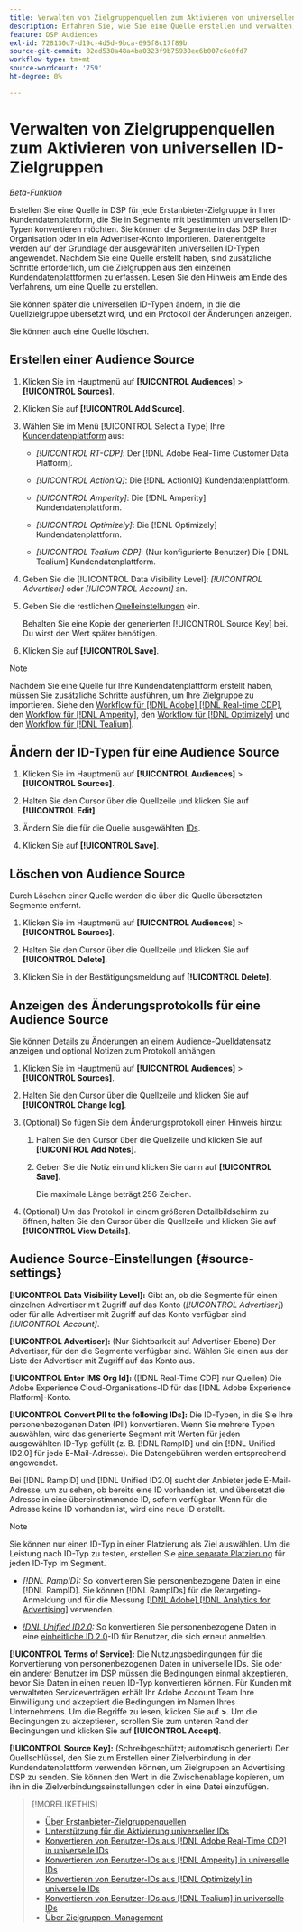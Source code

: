 ```yaml
---
title: Verwalten von Zielgruppenquellen zum Aktivieren von universellen ID-Zielgruppen
description: Erfahren Sie, wie Sie eine Quelle erstellen und verwalten, um Zielgruppen aus Ihrer Kundendatenplattform zu importieren und in Segmente mit universellen IDs zu konvertieren.
feature: DSP Audiences
exl-id: 728130d7-d19c-4d5d-9bca-695f8c17f89b
source-git-commit: 02ed538a48a4ba0323f9b75938ee6b007c6e0fd7
workflow-type: tm+mt
source-wordcount: '759'
ht-degree: 0%

---
```


# Verwalten von Zielgruppenquellen zum Aktivieren von universellen ID-Zielgruppen

*Beta-Funktion*

Erstellen Sie eine Quelle in DSP für jede Erstanbieter-Zielgruppe in Ihrer Kundendatenplattform, die Sie in Segmente mit bestimmten universellen ID-Typen konvertieren möchten. Sie können die Segmente in das DSP Ihrer Organisation oder in ein Advertiser-Konto importieren. Datenentgelte werden auf der Grundlage der ausgewählten universellen ID-Typen angewendet. Nachdem Sie eine Quelle erstellt haben, sind zusätzliche Schritte erforderlich, um die Zielgruppen aus den einzelnen Kundendatenplattformen zu erfassen. Lesen Sie den Hinweis am Ende des Verfahrens, um eine Quelle zu erstellen.

Sie können später die universellen ID-Typen ändern, in die die Quellzielgruppe übersetzt wird, und ein Protokoll der Änderungen anzeigen.

Sie können auch eine Quelle löschen.

## Erstellen einer Audience Source

<!-- Not sure about this

You can create one source for each combination of universal ID partner and data visibility level.

-->

1. Klicken Sie im Hauptmenü auf **[!UICONTROL Audiences]** > **[!UICONTROL Sources]**.

1. Klicken Sie auf **[!UICONTROL Add Source]**.

1. Wählen Sie im Menü [!UICONTROL Select a Type] Ihre [Kundendatenplattform](source-about.md) aus:

   * *[!UICONTROL RT-CDP]*: Der [!DNL Adobe Real-Time Customer Data Platform].

   * *[!UICONTROL ActionIQ]*: Die [!DNL ActionIQ] Kundendatenplattform.

   * *[!UICONTROL Amperity]*: Die [!DNL Amperity] Kundendatenplattform.

   * *[!UICONTROL Optimizely]*: Die [!DNL Optimizely] Kundendatenplattform.

   * *[!UICONTROL Tealium CDP]*: (Nur konfigurierte Benutzer) Die [!DNL Tealium] Kundendatenplattform.

1. Geben Sie die [!UICONTROL Data Visibility Level]: *[!UICONTROL Advertiser]* oder *[!UICONTROL Account]* an.

1. Geben Sie die restlichen [Quelleinstellungen](#source-settings) ein.

   Behalten Sie eine Kopie der generierten [!UICONTROL Source Key] bei. Du wirst den Wert später benötigen.

1. Klicken Sie auf **[!UICONTROL Save]**.

>[!NOTE]
>
>Nachdem Sie eine Quelle für Ihre Kundendatenplattform erstellt haben, müssen Sie zusätzliche Schritte ausführen, um Ihre Zielgruppe zu importieren. Siehe den [Workflow für  [!DNL Adobe] [!DNL Real-time CDP]](source-adobe-rtcdp.md), <!-- the [workflow for [!DNL ActionIQ]](source-actioniq.md), --> den [Workflow für  [!DNL Amperity]](source-amperity.md), den [Workflow für  [!DNL Optimizely]](source-optimizely.md) und den [Workflow für  [!DNL Tealium]](source-tealium.md).

## Ändern der ID-Typen für eine Audience Source

<!-- Clarify this:
All changes to universal IDs translated from the source are applied after you save the the source record. For example, if a new ID is added, any hashed email addresses shared before making the changes aren't converted. Similarly, if an ID is removed, we don't delete any historical data from the segments shared through the source.

OR 

All changes to universal IDs translated from the source are applied after you save the the source record. For example, if you add a new ID type, then we convert hashed email addresses shared before making the changes to the new ID type. Similarly, if you remove an ID type, then we delete any historical IDs of that type from the segments shared through the source.

-->

1. Klicken Sie im Hauptmenü auf **[!UICONTROL Audiences]** > **[!UICONTROL Sources]**.

1. Halten Sie den Cursor über die Quellzeile und klicken Sie auf **[!UICONTROL Edit]**.

1. Ändern Sie die für die Quelle ausgewählten [IDs](#source-settings).

1. Klicken Sie auf **[!UICONTROL Save]**.

## Löschen von Audience Source

Durch Löschen einer Quelle werden die über die Quelle übersetzten Segmente entfernt.<!-- Will performance data for the segment still be available in any types of reports?  If yes, which? -->

1. Klicken Sie im Hauptmenü auf **[!UICONTROL Audiences]** > **[!UICONTROL Sources]**.

1. Halten Sie den Cursor über die Quellzeile und klicken Sie auf **[!UICONTROL Delete]**.

1. Klicken Sie in der Bestätigungsmeldung auf **[!UICONTROL Delete]**.

## Anzeigen des Änderungsprotokolls für eine Audience Source

Sie können Details zu Änderungen an einem Audience-Quelldatensatz anzeigen und optional Notizen zum Protokoll anhängen.

1. Klicken Sie im Hauptmenü auf **[!UICONTROL Audiences]** > **[!UICONTROL Sources]**.

1. Halten Sie den Cursor über die Quellzeile und klicken Sie auf **[!UICONTROL Change log]**.

1. (Optional) So fügen Sie dem Änderungsprotokoll einen Hinweis hinzu:

   1. Halten Sie den Cursor über die Quellzeile und klicken Sie auf **[!UICONTROL Add Notes]**.

   1. Geben Sie die Notiz ein und klicken Sie dann auf **[!UICONTROL Save]**.

      Die maximale Länge beträgt 256 Zeichen.

1. (Optional) Um das Protokoll in einem größeren Detailbildschirm zu öffnen, halten Sie den Cursor über die Quellzeile und klicken Sie auf **[!UICONTROL View Details]**.

## Audience Source-Einstellungen {#source-settings}

**[!UICONTROL Data Visibility Level]:** Gibt an, ob die Segmente für einen einzelnen Advertiser mit Zugriff auf das Konto (*[!UICONTROL Advertiser]*) oder für alle Advertiser mit Zugriff auf das Konto verfügbar sind *[!UICONTROL Account]*.

**[!UICONTROL Advertiser]:** (Nur Sichtbarkeit auf Advertiser-Ebene) Der Advertiser, für den die Segmente verfügbar sind. Wählen Sie einen aus der Liste der Advertiser mit Zugriff auf das Konto aus.

**[!UICONTROL Enter IMS Org Id]:** ([!DNL Real-Time CDP] nur Quellen) Die Adobe Experience Cloud-Organisations-ID für das [!DNL Adobe Experience Platform]-Konto.

**[!UICONTROL Convert PII to the following IDs]:** Die ID-Typen, in die Sie Ihre personenbezogenen Daten (PII) konvertieren. Wenn Sie mehrere Typen auswählen, wird das generierte Segment mit Werten für jeden ausgewählten ID-Typ gefüllt (z. B. [!DNL RampID] und ein [!DNL Unified ID2.0] für jede E-Mail-Adresse). Die Datengebühren werden entsprechend angewendet.

Bei [!DNL RampID] und [!DNL Unified ID2.0] sucht der Anbieter jede E-Mail-Adresse, um zu sehen, ob bereits eine ID vorhanden ist, und übersetzt die Adresse in eine übereinstimmende ID, sofern verfügbar. Wenn für die Adresse keine ID vorhanden ist, wird eine neue ID erstellt.

>[!NOTE]
>
>Sie können nur einen ID-Typ in einer Platzierung als Ziel auswählen. Um die Leistung nach ID-Typ zu testen, erstellen Sie [eine separate Platzierung](/help/dsp/campaign-management/placements/placement-create.md) für jeden ID-Typ im Segment.

* *[!DNL RampID]:* So konvertieren Sie personenbezogene Daten in eine [!DNL RampID]. Sie können [!DNL RampIDs] für die Retargeting-Anmeldung und für die Messung [[!DNL Adobe] [!DNL Analytics for Advertising]](/help/integrations/analytics/overview.md) verwenden.

* *[!DNL Unified ID2.0](Beta):* So konvertieren Sie personenbezogene Daten in eine [einheitliche ID 2.0](https://unifiedid.com)-ID für Benutzer, die sich erneut anmelden.

<!-- Later
* *[!DNL ID5] (Beta):* To convert PII to an [!DNL ID5] ID. You can use [!DNL ID5] IDs for retargeting logging-in users and for [[!DNL Adobe] [!DNL Analytics for Advertising]](/help/integrations/analytics/overview.md) measurement.

-->

**[!UICONTROL Terms of Service]:** Die Nutzungsbedingungen für die Konvertierung von personenbezogenen Daten in universelle IDs. Sie oder ein anderer Benutzer im DSP müssen die Bedingungen einmal akzeptieren, bevor Sie Daten in einen neuen ID-Typ konvertieren können. Für Kunden mit verwalteten Serviceverträgen erhält Ihr Adobe Account Team Ihre Einwilligung und akzeptiert die Bedingungen im Namen Ihres Unternehmens. Um die Begriffe zu lesen, klicken Sie auf **>**. Um die Bedingungen zu akzeptieren, scrollen Sie zum unteren Rand der Bedingungen und klicken Sie auf **[!UICONTROL Accept]**.

**[!UICONTROL Source Key]:** (Schreibgeschützt; automatisch generiert) Der Quellschlüssel, den Sie zum Erstellen einer Zielverbindung in der Kundendatenplattform verwenden können, um Zielgruppen an Advertising DSP zu senden. Sie können den Wert in die Zwischenablage kopieren, um ihn in die Zielverbindungseinstellungen oder in eine Datei einzufügen.

>[!MORELIKETHIS]
>
>* [Über Erstanbieter-Zielgruppenquellen](source-about.md)
>* [Unterstützung für die Aktivierung universeller IDs](/help/dsp/audiences/universal-ids.md)
>* [Konvertieren von Benutzer-IDs aus  [!DNL Adobe Real-Time CDP] in universelle IDs](/help/dsp/audiences/sources/source-adobe-rtcdp.md)
>* [Konvertieren von Benutzer-IDs aus  [!DNL Amperity] in universelle IDs](/help/dsp/audiences/sources/source-amperity.md)
>* [Konvertieren von Benutzer-IDs aus  [!DNL Optimizely] in universelle IDs](/help/dsp/audiences/sources/source-optimizely.md)
>* [Konvertieren von Benutzer-IDs aus  [!DNL Tealium] in universelle IDs](/help/dsp/audiences/sources/source-tealium.md)
>* [Über Zielgruppen-Management](/help/dsp/audiences/audience-about.md)
